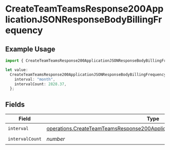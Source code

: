 # CreateTeamTeamsResponse200ApplicationJSONResponseBodyBillingFrequency

## Example Usage

```typescript
import { CreateTeamTeamsResponse200ApplicationJSONResponseBodyBillingFrequency } from "@vercel/sdk/models/operations";

let value:
  CreateTeamTeamsResponse200ApplicationJSONResponseBodyBillingFrequency = {
    interval: "month",
    intervalCount: 2828.37,
  };
```

## Fields

| Field                                                                                                                                                                              | Type                                                                                                                                                                               | Required                                                                                                                                                                           | Description                                                                                                                                                                        |
| ---------------------------------------------------------------------------------------------------------------------------------------------------------------------------------- | ---------------------------------------------------------------------------------------------------------------------------------------------------------------------------------- | ---------------------------------------------------------------------------------------------------------------------------------------------------------------------------------- | ---------------------------------------------------------------------------------------------------------------------------------------------------------------------------------- |
| `interval`                                                                                                                                                                         | [operations.CreateTeamTeamsResponse200ApplicationJSONResponseBodyBillingInterval](../../models/operations/createteamteamsresponse200applicationjsonresponsebodybillinginterval.md) | :heavy_check_mark:                                                                                                                                                                 | N/A                                                                                                                                                                                |
| `intervalCount`                                                                                                                                                                    | *number*                                                                                                                                                                           | :heavy_check_mark:                                                                                                                                                                 | N/A                                                                                                                                                                                |